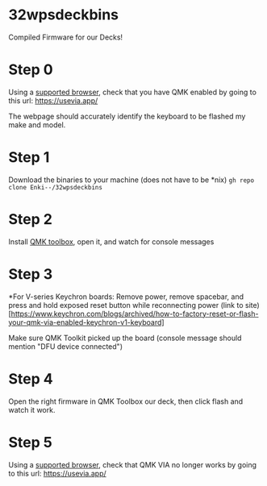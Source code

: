 # 32wpsdeckbins
Compiled Firmware for our Decks!

# Step 0
Using a [supported browser](https://caniuse.com/?search=webhid), check that you have QMK enabled by going to this url: https://usevia.app/

The webpage should accurately identify the keyboard to be flashed my make and model.

# Step 1
Download the binaries to your machine (does not have to be *nix)
`gh repo clone Enki--/32wpsdeckbins`

# Step 2
Install [QMK toolbox](https://github.com/qmk/qmk_toolbox/releases), open it, and watch for console messages

# Step 3
*For V-series Keychron boards:
        Remove power, remove spacebar, and press and hold exposed reset button while reconnecting power (link to site)[https://www.keychron.com/blogs/archived/how-to-factory-reset-or-flash-your-qmk-via-enabled-keychron-v1-keyboard]

Make sure QMK Toolkit picked up the board (console message should mention "DFU device connected")

# Step 4
Open the right firmware in QMK Toolbox our deck, then click flash and watch it work.

# Step 5
Using a [supported browser](https://caniuse.com/?search=webhid), check that QMK VIA no longer works by going to this url: https://usevia.app/
